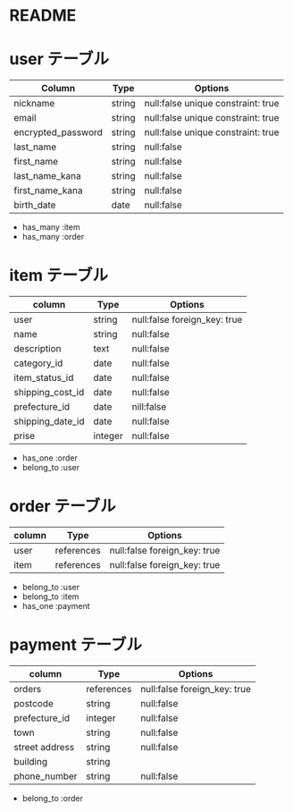 # README

# user テーブル

| Column             | Type   | Options                              |
| ------------------ | ------ | ------------------------------------ |
| nickname           | string | null:false unique constraint: true   |
| email              | string | null:false unique constraint: true   |
| encrypted_password | string | null:false unique constraint: true   |
| last_name          | string | null:false                           |
| first_name         | string | null:false                           |
| last_name_kana     | string | null:false                           |
| first_name_kana    | string | null:false                           |
| birth_date     | date   | null:false                           |

 - has_many :item
 - has_many :order
 
  # item テーブル

| column             | Type    | Options                              |
| ------------------ | ------  | ------------------------------------ |
| user               | string  | null:false  foreign_key: true        |
| name               | string  | null:false                           |
| description        | text    | null:false                           |
| category_id        | date    | null:false                           |
| item_status_id     | date    | null:false                           |
| shipping_cost_id   | date    | null:false                           |
| prefecture_id      | date    | nill:false                           |
| shipping_date_id   | date    | null:false                           |
| prise              | integer | null:false                           |

- has_one :order
- belong_to :user

# order テーブル

| column             | Type        | Options                              |
| ------------------ | ----------- | ------------------------------------ |
| user               | references  | null:false foreign_key: true         |
| item               | references  | null:false foreign_key: true         |

- belong_to :user
- belong_to :item
- has_one :payment

# payment テーブル

| column             | Type         | Options                              |
| ------------------ | ------------ | ------------------------------------ |
| orders             | references   | null:false foreign_key: true         |
| postcode           | string       | null:false                           |
| prefecture_id      | integer      | null:false                           |
| town               | string       | null:false                           |
| street address     | string       | null:false                           |
| building           | string       |                                      |
| phone_number       | string       | null:false                           |

- belong_to :order